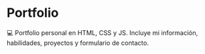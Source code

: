 # Portfolio
💻 Portfolio personal en HTML, CSS y JS. Incluye mi información, habilidades, proyectos y formulario de contacto.

